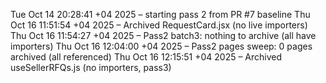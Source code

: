 Tue Oct 14 20:28:41 +04 2025 – starting pass 2 from PR #7 baseline
Thu Oct 16 11:51:54 +04 2025 – Archived RequestCard.jsx (no live importers)
Thu Oct 16 11:54:27 +04 2025 – Pass2 batch3: nothing to archive (all have importers)
Thu Oct 16 12:04:00 +04 2025 – Pass2 pages sweep: 0 pages archived (all referenced)
Thu Oct 16 12:15:51 +04 2025 – Archived useSellerRFQs.js (no importers, pass3)
